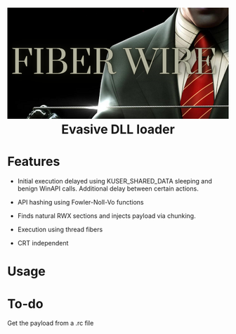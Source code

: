 <h1 align="center">
<br>
<img src="FiberWire.PNG">
<br>
Evasive DLL loader
</h1>

# Features

- Initial execution delayed using KUSER_SHARED_DATA sleeping and benign WinAPI calls. Additional delay between certain actions.

- API hashing using Fowler-Noll-Vo functions

- Finds natural RWX sections and injects payload via chunking.

- Execution using thread fibers

- CRT independent

# Usage


# To-do

Get the payload from a .rc file
